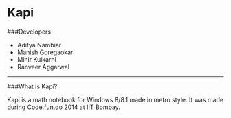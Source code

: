 Kapi
====

###Developers
* Aditya Nambiar
* Manish Goregaokar
* Mihir Kulkarni
* Ranveer Aggarwal

---

###What is Kapi?

Kapi is a math notebook for Windows 8/8.1 made in metro style. It was made during Code.fun.do 2014 at IIT Bombay.
